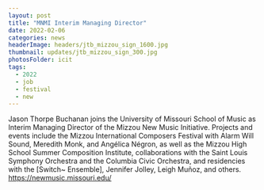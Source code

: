 ```yaml
---
layout: post
title: "MNMI Interim Managing Director"
date: 2022-02-06
categories: news
headerImage: headers/jtb_mizzou_sign_1600.jpg
thumbnail: updates/jtb_mizzou_sign_300.jpg
photosFolder: icit
tags:
  - 2022
  - job
  - festival
  - new
---
```


Jason Thorpe Buchanan joins the University of Missouri School of Music as Interim Managing Director of the Mizzou New Music Initiative. Projects and events include the Mizzou International Composers Festival with Alarm Will Sound, Meredith Monk, and Angélica Négron, as well as the Mizzou High School Summer Composition Institute, collaborations with the Saint Louis Symphony Orchestra and the Columbia Civic Orchestra, and residencies with the [Switch~ Ensemble], Jennifer Jolley, Leigh Muñoz, and others. https://newmusic.missouri.edu/
